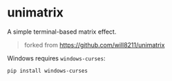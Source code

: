 # unimatrix

A simple terminal-based matrix effect.

> forked from <https://github.com/will8211/unimatrix>

Windows requires `windows-curses`:

```shell
pip install windows-curses
```
